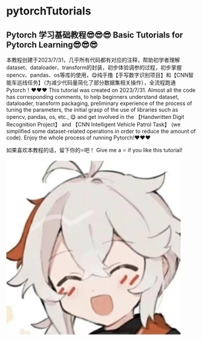# pytorchTutorials
## Pytorch 学习基础教程😎😎😎 Basic Tutorials for Pytorch Learning😎😎😎

本教程创建于2023/7/31，几乎所有代码都有对应的注释，帮助初学者理解dataset、dataloader、transform的封装，初步体验调参的过程，初步掌握opencv、pandas、os等库的使用，😋纯手撸【手写数字识别项目】和【CNN智能车巡线任务】（为减少代码量简化了部分数据集相关操作），全流程跑通Pytorch！❤️❤️❤️
This tutorial was created on 2023/7/31. Almost all the code has corresponding comments, to help beginners understand dataset, dataloader, transform packaging, preliminary experience of the process of tuning the parameters, the initial grasp of the use of libraries such as opencv, pandas, os, etc., 😋 and get involved in the 【Handwritten Digit Recognition Project】 and 【CNN Intelligent Vehicle Patrol Task】 (we simplified some dataset-related operations in order to reduce the amount of code). Enjoy the whole process of running Pytorch!❤️❤️❤️

如果喜欢本教程的话，留下你的⭐吧！
Give me a ⭐ if you like this tutorial!

![img](https://github.com/diaoquesang/pytorchTutorials/blob/main/dqs.jpg)
